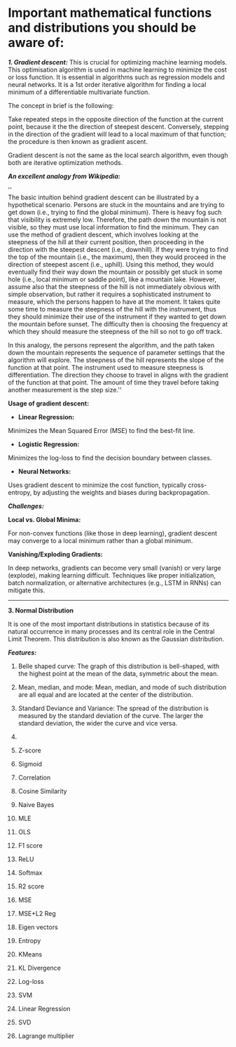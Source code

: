 # Important mathematical functions and distributions you should be aware of:

***1. Gradient descent:***
   This is crucial for optimizing machine learning models. This optimisation algorithm is used in machine learning to minimize the cost or loss function. It is essential in algorithms such as regression models and neural networks. It is a 1st order iterative algorithm for finding a local minimum of a differentiable multivariate function.
   
   The concept in brief is the following:
   
   Take repeated steps in the opposite direction of the function at the current point, because it the the direction of steepest descent. Conversely, stepping in the direction of the gradient will lead to a local maximum of that function; the procedure is then known as gradient ascent. 

   Gradient descent is not the same as the local search algorithm, even though both are iterative optimization methods.

   *****An excellent analogy from Wikipedia:*****
   
''   
The basic intuition behind gradient descent can be illustrated by a hypothetical scenario. Persons are stuck in the mountains and are trying to get down (i.e., trying to find the global minimum). There is heavy fog such that visibility is extremely low. Therefore, the path down the mountain is not visible, so they must use local information to find the minimum. They can use the method of gradient descent, which involves looking at the steepness of the hill at their current position, then proceeding in the direction with the steepest descent (i.e., downhill). If they were trying to find the top of the mountain (i.e., the maximum), then they would proceed in the direction of steepest ascent (i.e., uphill). Using this method, they would eventually find their way down the mountain or possibly get stuck in some hole (i.e., local minimum or saddle point), like a mountain lake. However, assume also that the steepness of the hill is not immediately obvious with simple observation, but rather it requires a sophisticated instrument to measure, which the persons happen to have at the moment. It takes quite some time to measure the steepness of the hill with the instrument, thus they should minimize their use of the instrument if they wanted to get down the mountain before sunset. The difficulty then is choosing the frequency at which they should measure the steepness of the hill so not to go off track.

In this analogy, the persons represent the algorithm, and the path taken down the mountain represents the sequence of parameter settings that the algorithm will explore. The steepness of the hill represents the slope of the function at that point. The instrument used to measure steepness is differentiation. The direction they choose to travel in aligns with the gradient of the function at that point. The amount of time they travel before taking another measurement is the step size.''


   
****Usage of gradient descent:****

- **Linear Regression:**
  
Minimizes the Mean Squared Error (MSE) to find the best-fit line.

- **Logistic Regression:**
  
Minimizes the log-loss to find the decision boundary between classes.

- **Neural Networks:**

Uses gradient descent to minimize the cost function, typically cross-entropy, by adjusting the weights and biases during backpropagation.

***Challenges:***

****Local vs. Global Minima:****

For non-convex functions (like those in deep learning), gradient descent may converge to a local minimum rather than a global minimum.

****Vanishing/Exploding Gradients:****

In deep networks, gradients can become very small (vanish) or very large (explode), making learning difficult. Techniques like proper initialization, batch normalization, or alternative architectures (e.g., LSTM in RNNs) can mitigate this.

------------------------------------------------------------------------------------------------------------------------------------------------------

   
   
****3. Normal Distribution****

It is one of the most important distributions in statistics because of its natural occurrence in many processes and its central role in the Central Limit Theorem. This distribution is also known as the Gaussian distribution. 

*****Features:*****

1. Belle shaped curve: The graph of this distribution is bell-shaped, with the highest point at the mean of the data, symmetric about the mean.
2. Mean, median, and mode: Mean, median, and mode of such distribution are all equal and are located at the center of the distribution.
3. Standard Deviance and Variance: The spread of the distribution is measured by the standard deviation of the curve. The larger the standard deviation, the wider the curve and vice versa.
4. 





5. Z-score
6. Sigmoid
7. Correlation
8. Cosine Similarity
9. Naive Bayes
10. MLE
11. OLS
12. F1 score
13. ReLU
14. Softmax
15. R2 score
16. MSE
17. MSE+L2 Reg
18. Eigen vectors
19. Entropy
20. KMeans
21. KL Divergence
22. Log-loss
23. SVM
24. Linear Regression
25. SVD
26. Lagrange multiplier

   
